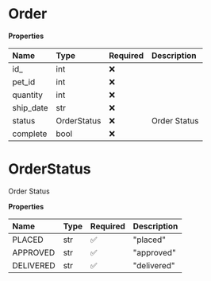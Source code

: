 # Order

**Properties**

| Name      | Type        | Required | Description  |
| :-------- | :---------- | :------- | :----------- |
| id\_      | int         | ❌       |              |
| pet_id    | int         | ❌       |              |
| quantity  | int         | ❌       |              |
| ship_date | str         | ❌       |              |
| status    | OrderStatus | ❌       | Order Status |
| complete  | bool        | ❌       |              |

# OrderStatus

Order Status

**Properties**

| Name      | Type | Required | Description |
| :-------- | :--- | :------- | :---------- |
| PLACED    | str  | ✅       | "placed"    |
| APPROVED  | str  | ✅       | "approved"  |
| DELIVERED | str  | ✅       | "delivered" |

<!-- This file was generated by liblab | https://liblab.com/ -->

